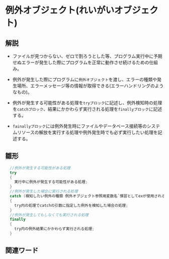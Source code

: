 # 例外オブジェクト(れいがいオブジェクト)  

## 解説  
* ファイルが見つからない、ゼロで割ろうとした等、プログラム実行中に予期せぬエラーが発生した際にプログラムを正常に動作させ続けるための仕組み。    
  
* 例外が発生した際にプログラムに`例外オブジェクト`を渡し、エラーの種類や発生場所、エラーメッセージ等の情報が取得できる(エラーハンドリングのようなもの)。
    
* 例外が発生する可能性がある処理を`tryブロック`に記述し、例外検知時の処理を`catchブロック`、結果にかかわらず実行される処理を`finallyブロック`に記述する。

* `fainallyブロック`には例外発生時にファイルやデータベース接続等のシステムリソースの解放を実行する処理や例外発生時でも必ず実行したい処理を記述する。  
  
## 雛形   
```C#
  //例外が発生する可能性がある処理
  try
  {
    実行中に例外が発生する可能性がある処理;
  }
  //例外が発生した場合に実行される処理
  catch (検知したい例外の種類 例外オブジェクト参照用変数名`慣習としてexが使用される`)
  {
    try内の処理でcatchの引数に指定した例外を検知した場合の処理;
  }
  //例外が発生してもしなくても実行される処理
  finally
  {
    try内の例外結果にかかわらず実行される処理;
  }

```
## 関連ワード  
